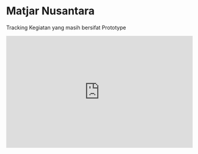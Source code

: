 # Matjar Nusantara
Tracking Kegiatan yang masih bersifat Prototype

<embed src="https://www.appsheet.com/start/92d59e03-26cf-463d-a50a-e31562502eb9" style="width:500px; height: 300px;">

